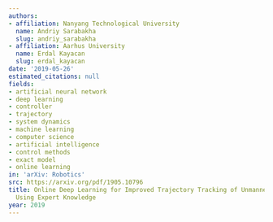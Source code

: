 ```yaml
---
authors:
- affiliation: Nanyang Technological University
  name: Andriy Sarabakha
  slug: andriy_sarabakha
- affiliation: Aarhus University
  name: Erdal Kayacan
  slug: erdal_kayacan
date: '2019-05-26'
estimated_citations: null
fields:
- artificial neural network
- deep learning
- controller
- trajectory
- system dynamics
- machine learning
- computer science
- artificial intelligence
- control methods
- exact model
- online learning
in: 'arXiv: Robotics'
src: https://arxiv.org/pdf/1905.10796
title: Online Deep Learning for Improved Trajectory Tracking of Unmanned Aerial Vehicles
  Using Expert Knowledge
year: 2019
---
```

